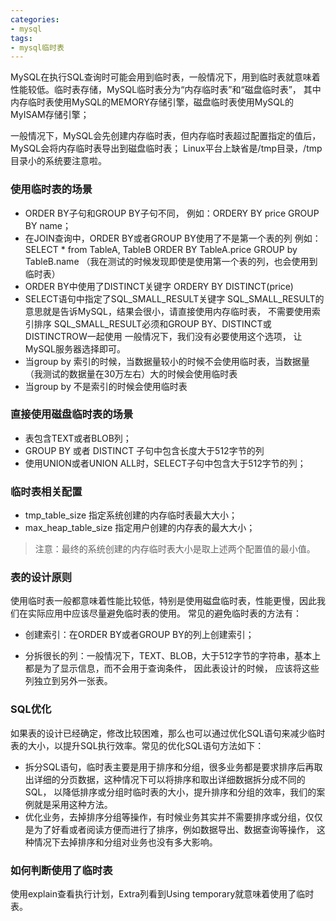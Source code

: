 ```yaml
---
categories: 
- mysql
tags:
- mysql临时表
---
```


MySQL在执行SQL查询时可能会用到临时表，一般情况下，用到临时表就意味着性能较低。临时表存储，MySQL临时表分为“内存临时表”和“磁盘临时表”，
其中内存临时表使用MySQL的MEMORY存储引擎，磁盘临时表使用MySQL的MyISAM存储引擎；
<!--more-->

 一般情况下，MySQL会先创建内存临时表，但内存临时表超过配置指定的值后，MySQL会将内存临时表导出到磁盘临时表；
 Linux平台上缺省是/tmp目录，/tmp目录小的系统要注意啦。  
	 
### 使用临时表的场景
* ORDER BY子句和GROUP BY子句不同， 例如：ORDERY BY price GROUP BY name；   
* 在JOIN查询中，ORDER BY或者GROUP BY使用了不是第一个表的列 例如：SELECT * from TableA, TableB ORDER BY TableA.price GROUP by TableB.name
（我在测试的时候发现即使是使用第一个表的列，也会使用到临时表）
* ORDER BY中使用了DISTINCT关键字 ORDERY BY DISTINCT(price)  
* SELECT语句中指定了SQL_SMALL_RESULT关键字 SQL_SMALL_RESULT的意思就是告诉MySQL，结果会很小，请直接使用内存临时表，
不需要使用索引排序 SQL_SMALL_RESULT必须和GROUP BY、DISTINCT或DISTINCTROW一起使用 一般情况下，我们没有必要使用这个选项，
让MySQL服务器选择即可。  
* 当group by 索引的时候，当数据量较小的时候不会使用临时表，当数据量（我测试的数据量在30万左右）大的时候会使用临时表
* 当group by 不是索引的时候会使用临时表  

### 直接使用磁盘临时表的场景
* 表包含TEXT或者BLOB列；
* GROUP BY 或者 DISTINCT 子句中包含长度大于512字节的列
* 使用UNION或者UNION ALL时，SELECT子句中包含大于512字节的列；

### 临时表相关配置
* tmp_table_size 指定系统创建的内存临时表最大大小；
* max_heap_table_size 指定用户创建的内存表的最大大小；
> 注意：最终的系统创建的内存临时表大小是取上述两个配置值的最小值。

### 表的设计原则
使用临时表一般都意味着性能比较低，特别是使用磁盘临时表，性能更慢，因此我们在实际应用中应该尽量避免临时表的使用。 
常见的避免临时表的方法有：
* 创建索引：在ORDER BY或者GROUP BY的列上创建索引；

* 分拆很长的列：一般情况下，TEXT、BLOB，大于512字节的字符串，基本上都是为了显示信息，而不会用于查询条件， 因此表设计的时候，
应该将这些列独立到另外一张表。

### SQL优化
如果表的设计已经确定，修改比较困难，那么也可以通过优化SQL语句来减少临时表的大小，以提升SQL执行效率。常见的优化SQL语句方法如下：
* 拆分SQL语句，临时表主要是用于排序和分组，很多业务都是要求排序后再取出详细的分页数据，这种情况下可以将排序和取出详细数据拆分成不同的SQL，
以降低排序或分组时临时表的大小，提升排序和分组的效率，我们的案例就是采用这种方法。
* 优化业务，去掉排序分组等操作，有时候业务其实并不需要排序或分组，仅仅是为了好看或者阅读方便而进行了排序，例如数据导出、数据查询等操作，
这种情况下去掉排序和分组对业务也没有多大影响。

### 如何判断使用了临时表
使用explain查看执行计划，Extra列看到Using temporary就意味着使用了临时表。